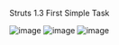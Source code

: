 Struts 1.3 First Simple Task

![image](https://github.com/satyamjaysawal/JavaServletJspProjectExamples/assets/108862706/d204eb9f-9488-415c-8bca-a58e892549cf)
![image](https://github.com/satyamjaysawal/JavaServletJspProjectExamples/assets/108862706/6a45d1f6-d676-49de-8014-4a07f6054975)
![image](https://github.com/satyamjaysawal/JavaServletJspProjectExamples/assets/108862706/9d6db0d8-99fe-4083-b4c4-63c17ddfd2f0)



